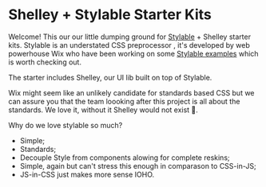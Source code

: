 # Shelley + Stylable Starter Kits

Welcome! This our our little dumping ground for [Stylable](https://stylable.io/) + Shelley starter kits. Stylable is an understated CSS preprocessor , it's developed by web powerhouse Wix who have been working on some [Stylable examples](https://github.com/wixplosives/stylable-examples) which is worth checking out.

The starter includes Shelley, our UI lib built on top of Stylable.

Wix might seem like an unlikely candidate for standards based CSS but we can assure you that the team loooking after this project is all about the standards. We love it, without it Shelley would not exist 🐣.


Why do we love stylable so much?

- Simple;
- Standards;
- Decouple Style from components alowing for complete reskins;
- Simple, again but can't stress this enough in comparason to CSS-in-JS;
- JS-in-CSS just makes more sense IOHO.
